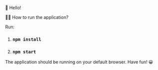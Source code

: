 👋 Hello!

👨‍💻 How to run the application?

Run:

1. ### `npm install`
2. ### `npm start`

The application should be running on your default browser. Have fun! 😀

